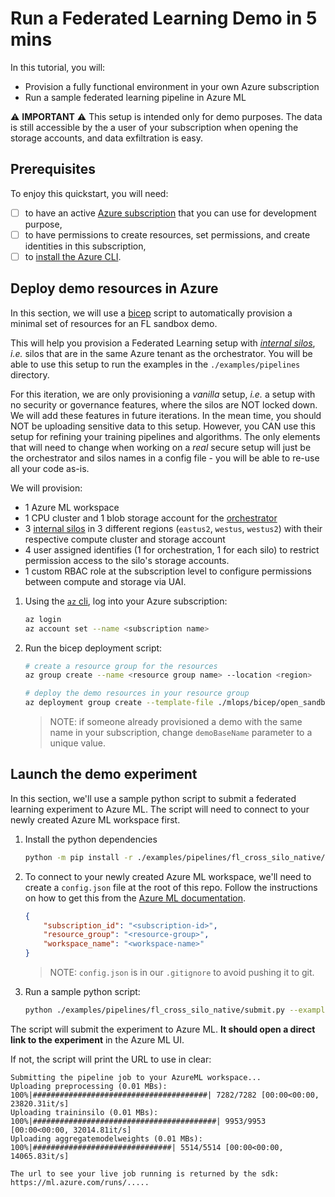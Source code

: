 # Run a Federated Learning Demo in 5 mins

In this tutorial, you will:
* Provision a fully functional environment in your own Azure subscription
* Run a sample federated learning pipeline in Azure ML

:warning: **IMPORTANT** :warning: This setup is intended only for demo purposes.
The data is still accessible by the a user of your subscription when opening the storage accounts,
and data exfiltration is easy.

## Prerequisites

To enjoy this quickstart, you will need:
- [ ] to have an active [Azure subscription](https://azure.microsoft.com) that you can use for development purpose,
- [ ] to have permissions to create resources, set permissions, and create identities in this subscription,
- [ ] to [install the Azure CLI](https://learn.microsoft.com/en-us/cli/azure/install-azure-cli).

## Deploy demo resources in Azure

In this section, we will use a [bicep](https://learn.microsoft.com/en-us/azure/azure-resource-manager/bicep/overview) script to automatically provision a minimal set of resources for an FL sandbox demo.

This will help you provision a Federated Learning setup with [_internal silos_](./glossary.md), _i.e._ silos that are in the same Azure tenant as the orchestrator. You will be able to use this setup to run the examples in the `./examples/pipelines` directory.

For this iteration, we are only provisioning a _vanilla_ setup, _i.e._ a setup with no security or governance features, where the silos are NOT locked down. We will add these features in future iterations. In the mean time, you should NOT be uploading sensitive data to this setup. However, you CAN use this setup for refining your training pipelines and algorithms. The only elements that will need to change when working on a _real_ secure setup will just be the orchestrator and silos names in a config file - you will be able to re-use all your code as-is.

We will provision:
- 1 Azure ML workspace
- 1 CPU cluster and 1 blob storage account for the [orchestrator](./glossary.md)
- 3 [internal silos](./glossary.md) in 3 different regions (`eastus2`, `westus`, `westus2`) with their respective compute cluster and storage account
- 4 user assigned identifies (1 for orchestration, 1 for each silo) to restrict permission access to the silo's storage accounts.
- 1 custom RBAC role at the subscription level to configure permissions between compute and storage via UAI.

1. Using the [`az` cli](https://learn.microsoft.com/en-us/cli/azure/install-azure-cli), log into your Azure subscription:

    ```bash
    az login
    az account set --name <subscription name>
    ```

2. Run the bicep deployment script:

    ```bash
    # create a resource group for the resources
    az group create --name <resource group name> --location <region>

    # deploy the demo resources in your resource group
    az deployment group create --template-file ./mlops/bicep/open_sandbox_setup.bicep --resource-group <resource group name> --parameters demoBaseName="fldemo"
    ```

    > NOTE: if someone already provisioned a demo with the same name in your subscription, change `demoBaseName` parameter to a unique value.

## Launch the demo experiment

In this section, we'll use a sample python script to submit a federated learning experiment to Azure ML. The script will need to connect to your newly created Azure ML workspace first.

1. Install the python dependencies
    
    ```bash
    python -m pip install -r ./examples/pipelines/fl_cross_silo_native/requirements.txt
    ```

2. To connect to your newly created Azure ML workspace, we'll need to create a `config.json` file at the root of this repo. Follow the instructions on how to get this from the [Azure ML documentation](https://learn.microsoft.com/en-us/azure/machine-learning/how-to-configure-environment#workspace).

    ```json
    {
        "subscription_id": "<subscription-id>",
        "resource_group": "<resource-group>",
        "workspace_name": "<workspace-name>"
    }
    ```

    > NOTE: `config.json` is in our `.gitignore` to avoid pushing it to git.

3. Run a sample python script:

    ```bash
    python ./examples/pipelines/fl_cross_silo_native/submit.py --example MNIST --submit
    ```

The script will submit the experiment to Azure ML. **It should open a direct link to the experiment** in the Azure ML UI.

If not, the script will print the URL to use in clear:

```log
Submitting the pipeline job to your AzureML workspace...
Uploading preprocessing (0.01 MBs): 100%|#######################################| 7282/7282 [00:00<00:00, 23820.31it/s]
Uploading traininsilo (0.01 MBs): 100%|#########################################| 9953/9953 [00:00<00:00, 32014.81it/s]
Uploading aggregatemodelweights (0.01 MBs): 100%|###############################| 5514/5514 [00:00<00:00, 14065.83it/s]

The url to see your live job running is returned by the sdk:
https://ml.azure.com/runs/.....
```

